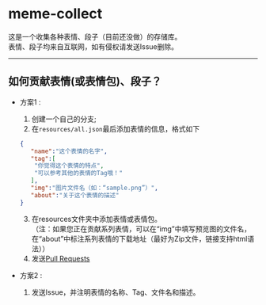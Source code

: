 # meme-collect
这是一个收集各种表情、段子（目前还没做）的存储库。  
表情、段子均来自互联网，如有侵权请发送Issue删除。

---

## 如何贡献表情(或表情包)、段子？  
* 方案1 :   
   1. 创建一个自己的分支;  
   2. 在`resources/all.json`最后添加表情的信息，格式如下  
    ```json
    {
       "name":"这个表情的名字",
       "tag":[
        "你觉得这个表情的特点",
        "可以参考其他的表情的Tag哦！"
       ],
       "img":"图片文件名（如：“sample.png”）",
       "about":"关于这个表情的描述"
    }
    ```
   3. 在resources文件夹中添加表情或表情包。  
      （注：如果您正在贡献系列表情，可以在“img”中填写预览图的文件名，在“about”中标注系列表情的下载地址（最好为Zip文件，链接支持html语法））  
   4. 发送[Pull Requests](https://github.com/waterblock79/meme-collect/pulls)

* 方案2 :  
   
   1. 发送Issue，并注明表情的名称、Tag、文件名和描述。